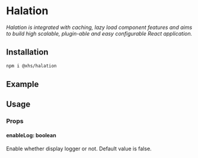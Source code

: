 # Halation

_Halation is integrated with caching, lazy load component features and aims to build high scalable, plugin-able and easy configurable React application._

## Installation

```bash
npm i @xhs/halation
```

## Example

## Usage

### Props

#### enableLog: boolean

Enable whether display logger or not. Default value is false.